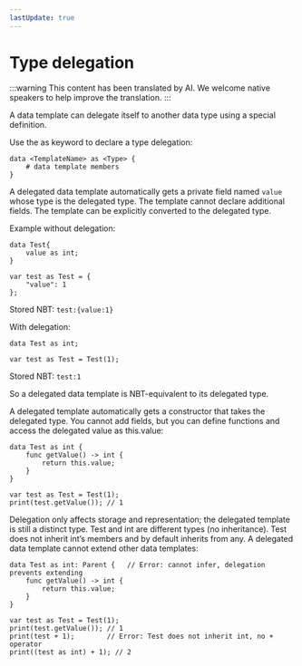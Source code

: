 ```yaml
---
lastUpdate: true
---
```


# Type delegation

:::warning
This content has been translated by AI. We welcome native speakers to help improve the translation.
:::

A data template can delegate itself to another data type using a special definition.

Use the as keyword to declare a type delegation:

```mcfpp
data <TemplateName> as <Type> {
    # data template members
}
```

A delegated data template automatically gets a private field named `value` whose type is the delegated type. The template cannot declare additional fields. The template can be explicitly converted to the delegated type.

Example without delegation:

```mcfpp
data Test{
    value as int;
}

var test as Test = {
    "value": 1
};
```

Stored NBT: `test:{value:1}`

With delegation:

```mcfpp
data Test as int;

var test as Test = Test(1);
```

Stored NBT: `test:1`

So a delegated data template is NBT-equivalent to its delegated type.

A delegated template automatically gets a constructor that takes the delegated type. You cannot add fields, but you can define functions and access the delegated value as this.value:

```mcfpp
data Test as int {
    func getValue() -> int {
        return this.value;
    }
}

var test as Test = Test(1);
print(test.getValue()); // 1
```

Delegation only affects storage and representation; the delegated template is still a distinct type. Test and int are different types (no inheritance). Test does not inherit int’s members and by default inherits from any. A delegated data template cannot extend other data templates:

```mcfpp
data Test as int: Parent {   // Error: cannot infer, delegation prevents extending
    func getValue() -> int {
        return this.value;
    }
}

var test as Test = Test(1);
print(test.getValue()); // 1
print(test + 1);        // Error: Test does not inherit int, no + operator
print((test as int) + 1); // 2
```